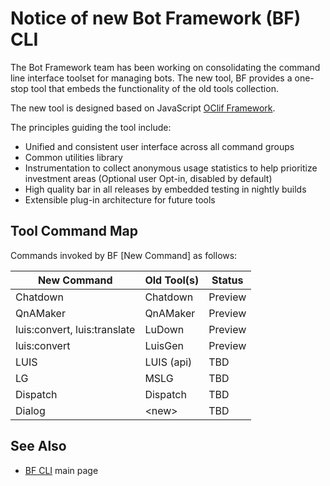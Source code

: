 # Notice of new Bot Framework (BF) CLI

The Bot Framework team has been working on consolidating the command line interface toolset for managing bots. The new tool, BF provides a one-stop tool that embeds the functionality of the old tools collection. 

The new tool is designed based on JavaScript [OClif Framework](https://github.com/oclif/oclif). 

The principles guiding the tool include:

* Unified and consistent user interface across all command groups
* Common utilities library
* Instrumentation to collect anonymous usage statistics to help prioritize investment areas (Optional user Opt-in, disabled by default)
* High quality bar in all releases by embedded testing in nightly builds
* Extensible plug-in architecture for future tools



## Tool Command Map

Commands invoked by BF [New Command] as follows:

| New Command                   | Old Tool(s) | Status  |
| ----------------------------- | ----------- | ------- |
| Chatdown                      | Chatdown    | Preview |
| QnAMaker                      | QnAMaker    | Preview |
| luis:convert, luis:translate  | LuDown      | Preview |
| luis:convert                  | LuisGen     | Preview |
| LUIS                          | LUIS (api)  | TBD     |
| LG                            | MSLG        | TBD     |
| Dispatch                      | Dispatch    | TBD     |
| Dialog                        | \<new\>     | TBD     |





## See Also

* [BF CLI](https://github.com/microsoft/botframework-cli) main page